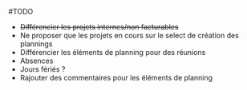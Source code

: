 #TODO

  * ~~Différencier les projets internes/non facturables~~
  * Ne proposer que les projets en cours sur le select de création des plannings
  * Différencier les éléments de planning pour des réunions
  * Absences
  * Jours fériés ?
  * Rajouter des commentaires pour les éléments de planning

